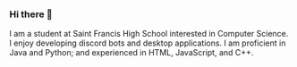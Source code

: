 ### Hi there 👋

I am a student at Saint Francis High School interested in Computer Science. I enjoy developing discord bots and desktop applications. I am proficient in Java and Python; and experienced in HTML, JavaScript, and C++.
